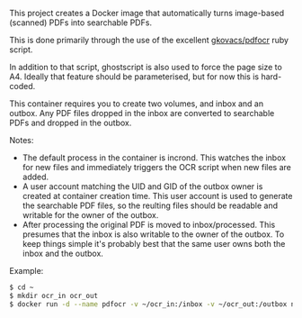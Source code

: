 This project creates a Docker image that automatically turns image-based 
(scanned) PDFs into searchable PDFs.

This is done primarily through the use of the excellent [gkovacs/pdfocr][1] ruby
script.

In addition to that script, ghostscript is also used to force the
page size to A4. Ideally that feature should be parameterised, but for now this
is hard-coded.

[1]: https://github.com/gkovacs/pdfocr

This container requires you to create two volumes, and inbox and an outbox. Any
PDF files dropped in the inbox are converted to searchable PDFs and dropped in
the outbox.

Notes:

* The default process in the container is incrond. This watches the inbox
for new files and immediately triggers the OCR script when new files are
added.
* A user account matching the UID and GID of the outbox owner is created at
container creation time. This user account is used to generate the
searchable PDF files, so the reulting files should be readable and
writable for the owner of the outbox.
* After processing the original PDF is moved to inbox/processed.
This presumes that the inbox is also writable to the owner of the
outbox. To keep things simple it's probably best that the same user owns
both the inbox and the outbox.

Example:
```bash
$ cd ~
$ mkdir ocr_in ocr_out
$ docker run -d --name pdfocr -v ~/ocr_in:/inbox -v ~/ocr_out:/outbox netservers/docker-pdfocr
```
